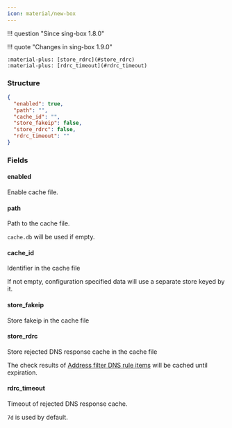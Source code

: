 ```yaml
---
icon: material/new-box
---
```


!!! question "Since sing-box 1.8.0"

!!! quote "Changes in sing-box 1.9.0"

    :material-plus: [store_rdrc](#store_rdrc)  
    :material-plus: [rdrc_timeout](#rdrc_timeout)  

### Structure

```json
{
  "enabled": true,
  "path": "",
  "cache_id": "",
  "store_fakeip": false,
  "store_rdrc": false,
  "rdrc_timeout": ""
}
```

### Fields

#### enabled

Enable cache file.

#### path

Path to the cache file.

`cache.db` will be used if empty.

#### cache_id

Identifier in the cache file

If not empty, configuration specified data will use a separate store keyed by it.

#### store_fakeip

Store fakeip in the cache file

#### store_rdrc

Store rejected DNS response cache in the cache file

The check results of [Address filter DNS rule items](/configuration/dns/rule/#address-filter-fields)
will be cached until expiration.

#### rdrc_timeout

Timeout of rejected DNS response cache.

`7d` is used by default.
